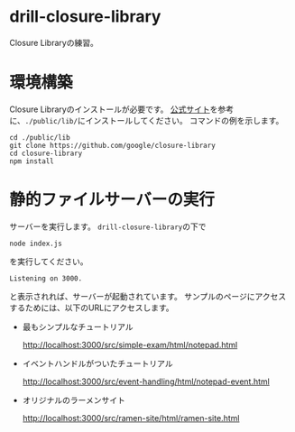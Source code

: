 # drill-closure-library
Closure Libraryの練習。

# 環境構築
Closure Libraryのインストールが必要です。
[公式サイト](https://developers.google.com/closure/library/docs/gettingstarted)を参考に、`./public/lib/`にインストールしてください。
コマンドの例を示します。

```
cd ./public/lib 
git clone https://github.com/google/closure-library
cd closure-library
npm install
```

# 静的ファイルサーバーの実行
サーバーを実行します。
`drill-closure-library`の下で

```
node index.js
```

を実行してください。

```
Listening on 3000.
```

と表示されれば、サーバーが起動されています。
サンプルのページにアクセスするためには、以下のURLにアクセスします。

* 最もシンプルなチュートリアル

    [http://localhost:3000/src/simple-exam/html/notepad.html](http://localhost:3000/src/simple-exam/html/notepad.html)
* イベントハンドルがついたチュートリアル 

   [http://localhost:3000/src/event-handling/html/notepad-event.html](http://localhost:3000/src/event-handling/html/notepad-event.html)
* オリジナルのラーメンサイト 
 
   [http://localhost:3000/src/ramen-site/html/ramen-site.html](http://localhost:3000/src/ramen-site/html/ramen-site.html)